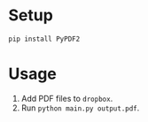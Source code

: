 # Setup
```
pip install PyPDF2
```

# Usage
1. Add PDF files to `dropbox`.
2. Run `python main.py output.pdf`.